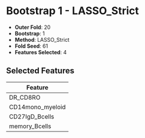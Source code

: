 # Bootstrap 1 - LASSO_Strict

- **Outer Fold**: 20
- **Bootstrap**: 1
- **Method**: LASSO_Strict
- **Fold Seed**: 61
- **Features Selected**: 4

## Selected Features

| Feature |
|---------|
| DR_CD8RO |
| CD14mono_myeloid |
| CD27IgD_Bcells |
| memory_Bcells |
